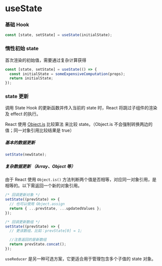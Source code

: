 # useState

### 基础 Hook

```ts
const [state, setState] = useState(initialState);
```

### 惰性初始 state

首次渲染的初始值，需要通过复杂计算获得

```ts
const [state, setState] = useState(() => {
  const initialState = someExpensiveComputation(props);
  return initialState;
});
```

### state 更新

调用 State Hook 的更新函数并传入当前的 state 时，React 将跳过子组件的渲染及 effect 的执行。

React 使用 [Object.is](https://developer.mozilla.org/en-US/docs/Web/JavaScript/Reference/Global_Objects/Object/is#description) 比较算法 来比较 state。（Object.is 不会强制转换两边的值；同一对象引用比较结果是 true）

##### 基本的数据更新

```ts
setState(newState);
```

##### 复杂数据更新 （Array、Object 等）

由于 React 使用 `Object.is()` 方法判断两个值是否相等，对应同一对象引用，是相等的。以下需返回一个新的对象引用。

```ts
/* 回调更新对象 */
setState((prevState) => {
  // 也可以使用 Object.assign
  return { ...prevState, ...updatedValues };
});

/* 回调更新数组 */
setState((prevState) => {
  // 更该数组，比如：prevState[0] = 1;

  //注意返回的是新数组
  return prevState.concat();
});
```

`useReducer` 是另一种可选方案，它更适合用于管理包含多个子值的 state 对象。
